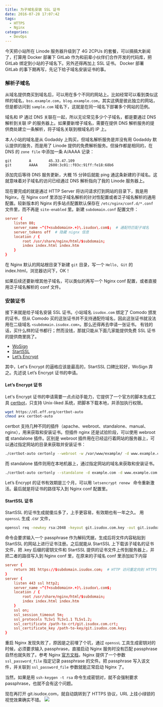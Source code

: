 ```yaml
---
title: 为子域名安装 SSL 证书
date: 2016-07-28 17:07:42
tags:
  - HTTPS
  - Nginx
categories:
  - DevOps
---
```


今天把小站所在 Linode 服务器升级到了 4G 2CPUs 的套餐，可以搞搞大新闻了，打算用 Docker 部署下 GitLab 作为和前辈小伙伴们合作开发的代码库，把 GitLab 绑定到小站的子域名下。另外还得再加上 SSL 证书。
Docker 部署 GitLab 的事下期再写，先记下给子域名安装证书的事。

<!-- more -->

### 解析子域名

从域名提供商买到域名后，可以用在多个不同的网站上。比如经常可以看到类似这样的域名，`bss.example.com`，`blog.example.com`，其实这俩是彼此独立的网站，但是都访问到 `sample.com` 域名下，这就是在同一域名下部署多个网站的范例。

域名和 IP 通过 DNS 关联在一起，所以无论常见多少个子域名，都是要通过 DNS 解析到关联 IP 的服务器上。如果要新增子域名，需要在提供 DNS 解析服务的提供商处建立一条解析，将子域名关联到根域名的 IP 上。

本人小站的域名是从 Godaddy 上购买，但域名解析服务是并没有用 Godaddy 默认提供的服务，而是用了 Linode 提供的免费解析服务。但操作都是相同的，在 DNS 的 `zone file` 中添加一条 A/AAAA 记录：

```
git        A        45.33.47.109
git        AAAA     2600:3c01::f03c:91ff:fe18:68b6
```

添加完后等待 DNS 服务更新，大概 15 分钟后就能 ping 通这条新建的子域名。这就意味着对子域名的访问已经通过 DNS 解析指向了我的 Linode 服务器上。

现在要完成的就是通过 HTTP Server 将访问请求打到网站的目录下，我是用 Nginx，在 Nginx conf 里添加子域名解析的针对性配置或者泛子域名解析的通用配置。较新版本的 Nginx 的多站点配置默认保存在 `/etc/nginx/conf.d/*.conf` 文件里，而不再是 `site-enabled` 里。新建 `subdomain.conf` 配置文件：

```conf
server {
    listen 80;
    server_name ~^(?<subdomain>.+)\.isudox\.com$;  # 通配符匹配子域名
    server_tokens off  # 隐藏 nignx 信息
    location / {
        root /usr/share/nginx/html/$subdomain;
        index index.html index.htm
    }
}

```

在 Nginx 默认的网站根目录下新建 `git` 目录，写一个 `Hello, Git` 的 index.html，浏览器访问下，OK！

如果后续还要新增其他子域名，可以类似的再写一个 Nginx conf 配置，或者直接用泛子域名解析的 conf 文件。

### 安装证书

接下来就是给子域名安装 SSL 证书。小站域名 `isudox.com` 绑定了 Comodo 颁发的证书，但从 Comodo 买的这张证书并不支持通配符域名，因此这张证书就没法用在二级域名 `<subdomain.isudox.com>`。那么还得再去申请一张证书。
有钱的话，买什么样的证书都行；然而没钱，那就只能从下面几家能提供免费 SSL 证书的提供商里挑了。

- [WoSign](https://www.wosign.com/)
- [StartSSL](https://www.startssl.com/)
- [Let’s Encrypt](https://letsencrypt.org/)

其中，Let's Encrypt 的逼格应该是最高的，StartSSL 口碑比较好，WoSign 弃之。先述说 Let’s Encrypt 证书的申请。

#### Let’s Encrypt 证书

Let's Encrypt 证书的申请需要一点点动手能力，它提供了一个官方的脚本生成工具 [certbot](https://certbot.eff.org/)，只支持 Unix-liked 系统，把脚本下载本地，并添加执行权限。

```bash
wget https://dl.eff.org/certbot-auto
chmod a+x certbot-auto
```

certbot 支持几种不同的插件（apache、webroot、standalone、manual、nginx），用来获取和安装证书。但插件 nginx 还是试验阶段，可以使用 webroot 或 standalone 插件。区别是 webroot 插件用在已经运行着网站的服务器上，可以通过指定网站的目录来获取并安装证书：

```bash
./certbot-auto certonly --webroot -w /var/www/example/ -d www.example.com -d example.com -w /var/www/other -d other.example.net -d another.other.example.net
```

而 standalone 插件则用在本地机器上，通过指定网站的域名来获取和安装证书。

```bash
./certbot-auto certonly --standalone -d example.com -d www.example.com
```

Let’s Encrypt 的证书有效期是三个月，可以用 `letsencrypt renew ` 命令重新激活。最后就是将证书的路径写入到 Nginx conf 配置里。

#### StartSSL 证书

StartSSL 的证书生成就傻瓜多了，上手更容易，有效期也有一年之久。
用 `openssL` 生成 .csr 文件，

```bash
openssl req -newkey rsa:2048 -keyout git.isudox.com.key -out git.isudox.com.csr
```

命令会要求输入一个 passphrase 作为解码凭据，生成后将文件内容粘贴到 StartSSL 的网站上进行证书注册。之后就能从 StartSSL 上下载该子域名的证书文件，把 .key 后缀的密钥文件和 StartSSL 提供的证书文件上传到服务器上，并把二者的路径写入到 Nginx conf 里，在原来的子域名 conf 里添加如下内容

```conf
server {
    return 301 https://$subdomain.isudox.com;  # HTTP 访问重定向到 HTTPS
}
server {
    listen 443 ssl http2;
    server_name ~^(?<subdomain>.+)\.isudox\.com$;
    location / {
        root /usr/share/nginx/html/$subdomain;
        index index.html index.htm
    }
    ssl on;
    ssl_session_timeout 5m;
    ssl_protocols TLSv1 TLSv1.1 TLSv1.2;
    ssl_certificate /path-to-crt/git.isudox.com.crt;
    ssl_certificate_key /path-to-key/git.isudox.com.key;
}
```

重启 Nginx 发现失败了，原因是之前埋了个坑，通过 `openssL` 工具生成密钥对的时候，必须要求输入 passphrase，直接启动 Nginx 服务时没有匹配 passphrase 自然也就失败了。参考 Nginx [官方文档](http://nginx.org/en/docs/http/ngx_http_ssl_module.html#ssl_password_file)，Nginx 提供了一个参数 `ssl_password_file` 指定记录 passphrase 的文件。把 passphrase 写入该文件，并关联到 `ssl_password_file` 参数就能正常启动 Nginx 了。

当然，如果是用 `ssh-keygen -t rsa` 命令生成密钥对，就不会强制要求 passphrase，也就不会有这个问题。

现在再打开 git.isudox.com，就自动跳转到了 HTTPS 协议，URL 上挂小绿锁的视觉效果确实不错。
![](https://o70e8d1kb.qnssl.com/url-with-green-lock.png)